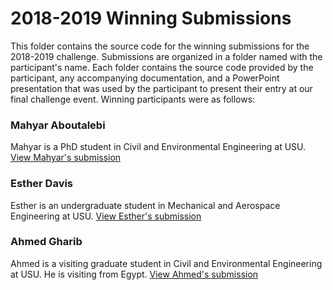 # 2018-2019 Winning Submissions

This folder contains the source code for the winning submissions for the 2018-2019 challenge. Submissions are organized in a folder named with the participant's name. Each folder contains the source code provided by the participant, any accompanying documentation, and a PowerPoint presentation that was used by the participant to present their entry at our final challenge event. Winning participants were as follows:

### Mahyar Aboutalebi
Mahyar is a PhD student in Civil and Environmental Engineering at USU. 
[View Mahyar's submission](https://github.com/UCHIC/CIWS-VisChallenge/tree/master/2018-2019_Challenge/submissions/Mahyar_Aboutalebi)

### Esther Davis
Esther is an undergraduate student in Mechanical and Aerospace Engineering at USU.
[View Esther's submission](https://github.com/UCHIC/CIWS-VisChallenge/tree/master/2018-2019_Challenge/submissions/Esther_Davis)

### Ahmed Gharib
Ahmed is a visiting graduate student in Civil and Environmental Engineering at USU. He is visiting from Egypt.
[View Ahmed's submission](https://github.com/UCHIC/CIWS-VisChallenge/tree/master/2018-2019_Challenge/submissions/Ahmed_Gharib)